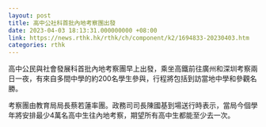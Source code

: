 ```yaml
---
layout: post
title: 高中公社科首批內地考察團出發
date: 2023-04-03 18:13:31.000000000 +08:00
link: https://news.rthk.hk/rthk/ch/component/k2/1694833-20230403.htm
categories: rthk
---
```


高中公民與社會發展科首批內地考察團早上出發，乘坐高鐵前往廣州和深圳考察兩日一夜，有來自多間中學的約200名學生參與，行程將包括到訪當地中學和參觀名勝。

考察團由教育局局長蔡若蓮率團。政務司司長陳國基到場送行時表示，當局今個學年將安排最少4萬名高中生往內地考察，期望所有高中生都能至少去一次。
